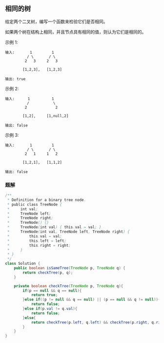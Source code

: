 
## 相同的树

给定两个二叉树，编写一个函数来检验它们是否相同。

如果两个树在结构上相同，并且节点具有相同的值，则认为它们是相同的。

示例 1:

    输入:       1         1
              / \       / \
             2   3     2   3

            [1,2,3],   [1,2,3]

    输出: true
示例 2:

    输入:      1          1
              /           \
             2             2

            [1,2],     [1,null,2]

    输出: false
示例 3:

    输入:       1         1
              / \       / \
             2   1     1   2

            [1,2,1],   [1,1,2]

    输出: false

### 题解

```java
/**
 * Definition for a binary tree node.
 * public class TreeNode {
 *     int val;
 *     TreeNode left;
 *     TreeNode right;
 *     TreeNode() {}
 *     TreeNode(int val) { this.val = val; }
 *     TreeNode(int val, TreeNode left, TreeNode right) {
 *         this.val = val;
 *         this.left = left;
 *         this.right = right;
 *     }
 * }
 */
class Solution {
    public boolean isSameTree(TreeNode p, TreeNode q) {
        return checkTree(p, q);
    }

    private boolean checkTree(TreeNode p, TreeNode q){
        if(p == null && q == null){
            return true;
        }else if((p != null && q == null) || (p == null && q != null)){
            return false;
        }else if(p.val != q.val){
            return false;
        }else{
            return checkTree(p.left, q.left) && checkTree(p.right, q.right);
        }
    }
}
```
